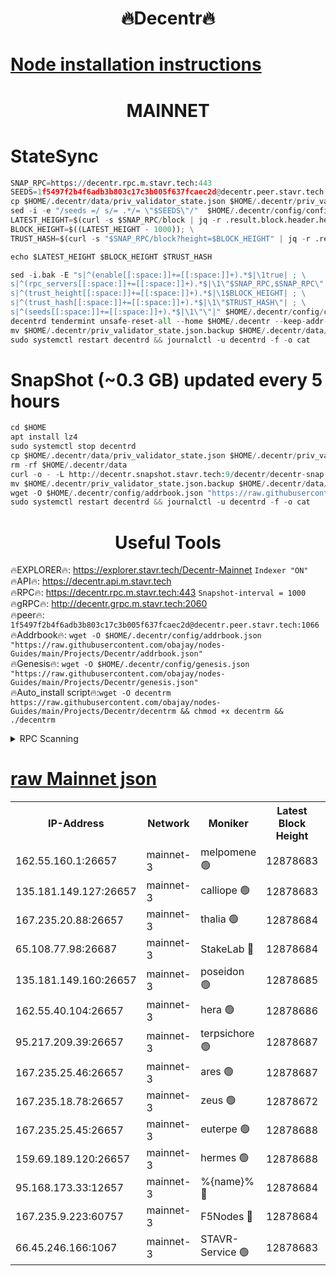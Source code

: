 <h1 align="center"> 🔥Decentr🔥</h1>

[Node installation instructions](https://github.com/obajay/nodes-Guides/tree/main/Projects/Decentr)
=
<h1 align="center"> MAINNET</h1>

# StateSync
```python
SNAP_RPC=https://decentr.rpc.m.stavr.tech:443
SEEDS=1f5497f2b4f6adb3b803c17c3b005f637fcaec2d@decentr.peer.stavr.tech:1066
cp $HOME/.decentr/data/priv_validator_state.json $HOME/.decentr/priv_validator_state.json.backup
sed -i -e "/seeds =/ s/= .*/= \"$SEEDS\"/"  $HOME/.decentr/config/config.toml
LATEST_HEIGHT=$(curl -s $SNAP_RPC/block | jq -r .result.block.header.height); \
BLOCK_HEIGHT=$((LATEST_HEIGHT - 1000)); \
TRUST_HASH=$(curl -s "$SNAP_RPC/block?height=$BLOCK_HEIGHT" | jq -r .result.block_id.hash)

echo $LATEST_HEIGHT $BLOCK_HEIGHT $TRUST_HASH

sed -i.bak -E "s|^(enable[[:space:]]+=[[:space:]]+).*$|\1true| ; \
s|^(rpc_servers[[:space:]]+=[[:space:]]+).*$|\1\"$SNAP_RPC,$SNAP_RPC\"| ; \
s|^(trust_height[[:space:]]+=[[:space:]]+).*$|\1$BLOCK_HEIGHT| ; \
s|^(trust_hash[[:space:]]+=[[:space:]]+).*$|\1\"$TRUST_HASH\"| ; \
s|^(seeds[[:space:]]+=[[:space:]]+).*$|\1\"\"|" $HOME/.decentr/config/config.toml
decentrd tendermint unsafe-reset-all --home $HOME/.decentr --keep-addr-book
mv $HOME/.decentr/priv_validator_state.json.backup $HOME/.decentr/data/priv_validator_state.json
sudo systemctl restart decentrd && journalctl -u decentrd -f -o cat
```
# SnapShot (~0.3 GB) updated every 5 hours
```python
cd $HOME
apt install lz4
sudo systemctl stop decentrd
cp $HOME/.decentr/data/priv_validator_state.json $HOME/.decentr/priv_validator_state.json.backup
rm -rf $HOME/.decentr/data
curl -o - -L http://decentr.snapshot.stavr.tech:9/decentr/decentr-snap.tar.lz4 | lz4 -c -d - | tar -x -C $HOME/.decentr --strip-components 2
mv $HOME/.decentr/priv_validator_state.json.backup $HOME/.decentr/data/priv_validator_state.json
wget -O $HOME/.decentr/config/addrbook.json "https://raw.githubusercontent.com/obajay/nodes-Guides/main/Projects/Decentr/addrbook.json"
sudo systemctl restart decentrd && journalctl -u decentrd -f -o cat
```

 <h1 align="center"> Useful Tools</h1>

🔥EXPLORER🔥:     https://explorer.stavr.tech/Decentr-Mainnet        `Indexer "ON"` \
🔥API🔥:          https://decentr.api.m.stavr.tech \
🔥RPC🔥:          https://decentr.rpc.m.stavr.tech:443              `Snapshot-interval = 1000` \
🔥gRPC🔥:         http://decentr.grpc.m.stavr.tech:2060 \
🔥peer🔥:         `1f5497f2b4f6adb3b803c17c3b005f637fcaec2d@decentr.peer.stavr.tech:1066` \
🔥Addrbook🔥:  `wget -O $HOME/.decentr/config/addrbook.json "https://raw.githubusercontent.com/obajay/nodes-Guides/main/Projects/Decentr/addrbook.json"` \
🔥Genesis🔥:  `wget -O $HOME/.decentr/config/genesis.json "https://raw.githubusercontent.com/obajay/nodes-Guides/main/Projects/Decentr/genesis.json"` \
🔥Auto_install script🔥:`wget -O decentrm https://raw.githubusercontent.com/obajay/nodes-Guides/main/Projects/Decentr/decentrm && chmod +x decentrm && ./decentrm`

<details>
<summary>RPC Scanning</summary>

<h2 align="center"> We scan nodes in real time every 4 hours. And we provide the final result of RPC endpoints.
We cannot influence the operation of these nodes in any way. </h2>


```python
If Voting Power is higher than 0 --> then the Node is a validator of the network and may be subject to attack and be a potential threat to the chain.
```
```python
We marked such validators with a red symbol
```

</details>

[raw Mainnet json](https://rpc-check.decentrm.stavr.tech/decentrm/rpc-decentrm-result.json)
=



<table><tr><th>IP-Address</th><th>Network</th><th>Moniker</th><th>Latest Block Height</th><th>Earliest Block Height</th><th>Catching Up</th><th>Tx Index</th><th>Voting Power</th><th>Scan Time</th></tr><tr><td>162.55.160.1:26657</td><td>mainnet-3</td><td>melpomene 🟢</td><td>12878683</td><td>1688950</td><td>False</td><td>on</td><td>0</td><td>2024-02-14T01:10:18.304743249UTC</td></tr><tr><td>135.181.149.127:26657</td><td>mainnet-3</td><td>calliope 🟢</td><td>12878683</td><td>1688950</td><td>False</td><td>on</td><td>0</td><td>2024-02-14T01:10:20.744962870UTC</td></tr><tr><td>167.235.20.88:26657</td><td>mainnet-3</td><td>thalia 🟢</td><td>12878684</td><td>1688950</td><td>False</td><td>on</td><td>0</td><td>2024-02-14T01:10:26.740657963UTC</td></tr><tr><td>65.108.77.98:26687</td><td>mainnet-3</td><td>StakeLab 🔴</td><td>12878684</td><td>1688950</td><td>False</td><td>on</td><td>5444417</td><td>2024-02-14T01:10:27.070676618UTC</td></tr><tr><td>135.181.149.160:26657</td><td>mainnet-3</td><td>poseidon 🟢</td><td>12878685</td><td>1688950</td><td>False</td><td>on</td><td>0</td><td>2024-02-14T01:10:31.880085135UTC</td></tr><tr><td>162.55.40.104:26657</td><td>mainnet-3</td><td>hera 🟢</td><td>12878686</td><td>1688950</td><td>False</td><td>on</td><td>0</td><td>2024-02-14T01:10:34.194250110UTC</td></tr><tr><td>95.217.209.39:26657</td><td>mainnet-3</td><td>terpsichore 🟢</td><td>12878687</td><td>1688950</td><td>False</td><td>on</td><td>0</td><td>2024-02-14T01:10:40.693903648UTC</td></tr><tr><td>167.235.25.46:26657</td><td>mainnet-3</td><td>ares 🟢</td><td>12878687</td><td>1688950</td><td>False</td><td>on</td><td>0</td><td>2024-02-14T01:10:43.059684597UTC</td></tr><tr><td>167.235.18.78:26657</td><td>mainnet-3</td><td>zeus 🟢</td><td>12878672</td><td>1688950</td><td>False</td><td>on</td><td>0</td><td>2024-02-14T01:10:45.372607789UTC</td></tr><tr><td>167.235.25.45:26657</td><td>mainnet-3</td><td>euterpe 🟢</td><td>12878688</td><td>1688950</td><td>False</td><td>on</td><td>0</td><td>2024-02-14T01:10:47.756112091UTC</td></tr><tr><td>159.69.189.120:26657</td><td>mainnet-3</td><td>hermes 🟢</td><td>12878688</td><td>1688950</td><td>False</td><td>on</td><td>0</td><td>2024-02-14T01:10:50.082662617UTC</td></tr><tr><td>95.168.173.33:12657</td><td>mainnet-3</td><td>%{name}% 🔴</td><td>12878684</td><td>8964001</td><td>False</td><td>on</td><td>4263702</td><td>2024-02-14T01:10:22.076682474UTC</td></tr><tr><td>167.235.9.223:60757</td><td>mainnet-3</td><td>F5Nodes 🔴</td><td>12878684</td><td>12380001</td><td>False</td><td>off</td><td>562</td><td>2024-02-14T01:10:22.411046413UTC</td></tr><tr><td>66.45.246.166:1067</td><td>mainnet-3</td><td>STAVR-Service 🟢</td><td>12878683</td><td>12878001</td><td>False</td><td>on</td><td>0</td><td>2024-02-14T01:10:21.376689873UTC</td></tr></table>

